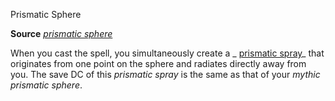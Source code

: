 Prismatic Sphere

**Source** [_prismatic sphere_](spells/prismaticSphere.md#_prismatic-sphere)

When you cast the spell, you simultaneously create a _ [prismatic spray](spells/prismaticSpray.md#_prismatic-spray)_ that originates from one point on the sphere and radiates directly away from you. The save DC of this _prismatic spray_ is the same as that of your _mythic prismatic sphere_.

